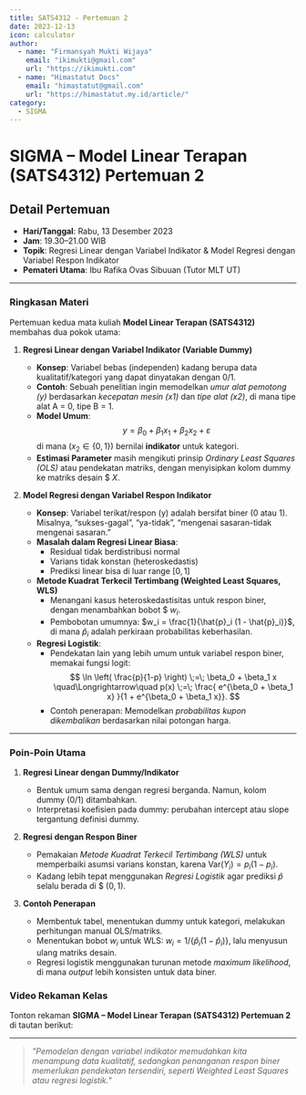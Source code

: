 ```yaml
--- 
title: SATS4312 - Pertemuan 2
date: 2023-12-13
icon: calculator
author:
  - name: "Firmansyah Mukti Wijaya"
    email: "ikimukti@gmail.com"
    url: "https://ikimukti.com"
  - name: "Himastatut Docs"
    email: "himastatut@gmail.com"
    url: "https://himastatut.my.id/article/"
category:
  - SIGMA
--- 
```


# SIGMA – Model Linear Terapan (SATS4312) Pertemuan 2

## Detail Pertemuan

- **Hari/Tanggal**: Rabu, 13 Desember 2023  
- **Jam**: 19.30–21.00 WIB  
- **Topik**: Regresi Linear dengan Variabel Indikator & Model Regresi dengan Variabel Respon Indikator  
- **Pemateri Utama**: Ibu Rafika Ovas Sibuuan (Tutor MLT UT)

--- 

### Ringkasan Materi

Pertemuan kedua mata kuliah **Model Linear Terapan (SATS4312)** membahas dua pokok utama:

1. **Regresi Linear dengan Variabel Indikator (Variable Dummy)**  
   - **Konsep**: Variabel bebas (independen) kadang berupa data kualitatif/kategori yang dapat dinyatakan dengan 0/1.  
   - **Contoh**: Sebuah penelitian ingin memodelkan *umur alat pemotong (y)* berdasarkan *kecepatan mesin (x1)* dan *tipe alat (x2)*, di mana tipe alat A = 0, tipe B = 1.  
   - **Model Umum**:
     $$
     y = \beta_0 + \beta_1 x_1 + \beta_2 x_2 + \varepsilon
     $$
     di mana $(x_2 \in \{0,1\})$ bernilai **indikator** untuk kategori.  
   - **Estimasi Parameter** masih mengikuti prinsip *Ordinary Least Squares (OLS)* atau pendekatan matriks, dengan menyisipkan kolom dummy ke matriks desain $ $X$.

2. **Model Regresi dengan Variabel Respon Indikator**  
   - **Konsep**: Variabel terikat/respon $($y$)$ adalah bersifat biner (0 atau 1). Misalnya, “sukses-gagal”, “ya-tidak”, “mengenai sasaran-tidak mengenai sasaran.”  
   - **Masalah dalam Regresi Linear Biasa**:
     - Residual tidak berdistribusi normal  
     - Varians tidak konstan (heteroskedastis)  
     - Prediksi linear bisa di luar range $[0,1]$  
   - **Metode Kuadrat Terkecil Tertimbang (Weighted Least Squares, WLS)**  
     - Menangani kasus heteroskedastisitas untuk respon biner, dengan menambahkan bobot $ $w_i$.  
     - Pembobotan umumnya: $w_i = \frac{1}{\hat{p}_i (1 - \hat{p}_i)}$, di mana $\hat{p}_i$ adalah perkiraan probabilitas keberhasilan.  
   - **Regresi Logistik**:
     - Pendekatan lain yang lebih umum untuk variabel respon biner, memakai fungsi logit:
       $$
       \ln \left( \frac{p}{1-p} \right) \;=\; \beta_0 + \beta_1 x \quad\Longrightarrow\quad
       p(x) \;=\; \frac{ e^{\beta_0 + \beta_1 x} }{1 + e^{\beta_0 + \beta_1 x}}.
       $$
     - Contoh penerapan: Memodelkan *probabilitas kupon dikembalikan* berdasarkan nilai potongan harga.

--- 

### Poin-Poin Utama

1. **Regresi Linear dengan Dummy/Indikator**  
   - Bentuk umum sama dengan regresi berganda. Namun, kolom dummy (0/1) ditambahkan.  
   - Interpretasi koefisien pada dummy: perubahan intercept atau slope tergantung definisi dummy.

2. **Regresi dengan Respon Biner**  
   - Pemakaian *Metode Kuadrat Terkecil Tertimbang (WLS)* untuk memperbaiki asumsi varians konstan, karena $\mathrm{Var}(Y_i) = p_i(1 - p_i)$.  
   - Kadang lebih tepat menggunakan *Regresi Logistik* agar prediksi $\hat{p}$ selalu berada di $ $(0,1)$.

3. **Contoh Penerapan**  
   - Membentuk tabel, menentukan dummy untuk kategori, melakukan perhitungan manual OLS/matriks.  
   - Menentukan bobot $w_i$ untuk WLS: $w_i = 1 / \{\hat{p}_i (1 - \hat{p}_i)\}$, lalu menyusun ulang matriks desain.  
   - Regresi logistik menggunakan turunan metode *maximum likelihood*, di mana *output* lebih konsisten untuk data biner.

### Video Rekaman Kelas

Tonton rekaman **SIGMA – Model Linear Terapan (SATS4312) Pertemuan 2** di tautan berikut:

<VidStack
  src="https://www.youtube.com/watch?v=kQO9yR8yj40"
  title="Pert. ke 2 MLT (SATS4312) #Regresi Linear dgn Var.Indikator & Model Reg. dgn Var.Respon Indikator#"
/>

--- 

> *"Pemodelan dengan variabel indikator memudahkan kita menampung data kualitatif, sedangkan penanganan respon biner memerlukan pendekatan tersendiri, seperti Weighted Least Squares atau regresi logistik."*


<GitContributors />
<GitChangelog />